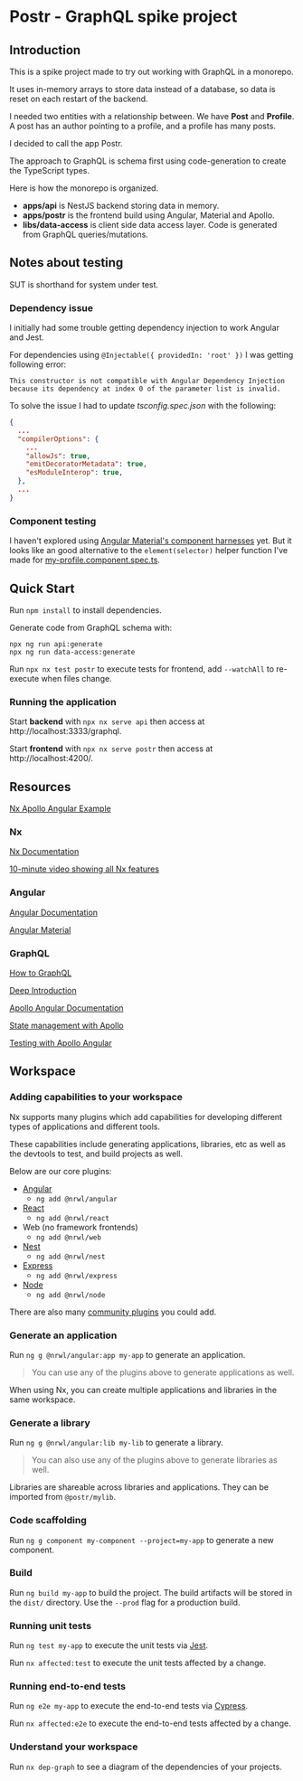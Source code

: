 # Postr - GraphQL spike project

## Introduction

This is a spike project made to try out working with GraphQL in a monorepo.

It uses in-memory arrays to store data instead of a database, so data is reset on each restart of the backend.

I needed two entities with a relationship between. We have **Post** and **Profile**.
A post has an author pointing to a profile, and a profile has many posts.

I decided to call the app Postr.

The approach to GraphQL is schema first using code-generation to create the TypeScript types.

Here is how the monorepo is organized.

- **apps/api** is NestJS backend storing data in memory.
- **apps/postr** is the frontend build using Angular, Material and Apollo.
- **libs/data-access** is client side data access layer. Code is generated from GraphQL queries/mutations.

## Notes about testing

SUT is shorthand for system under test.

### Dependency issue

I initially had some trouble getting dependency injection to work Angular and Jest.

For dependencies using `@Injectable({ providedIn: 'root' })` I was getting following error:

`This constructor is not compatible with Angular Dependency Injection because its dependency at index 0 of the parameter list is invalid.`

To solve the issue I had to update *tsconfig.spec.json* with the following:
```json
{
  ...
  "compilerOptions": {
    ...
    "allowJs": true,
    "emitDecoratorMetadata": true,
    "esModuleInterop": true,
  },
  ...
}
```

### Component testing

I haven't explored using [Angular Material's component harnesses](https://material.angular.io/guide/using-component-harnesses) yet. But it looks like an good alternative to the `element(selector)` helper function I've made for [my-profile.component.spec.ts](apps/postr/src/app/my-profile/my-profile.component.spec.ts).

## Quick Start

Run `npm install` to install dependencies.

Generate code from GraphQL schema with:
```
npx ng run api:generate
npx ng run data-access:generate
```

Run `npx nx test postr` to execute tests for frontend, add `--watchAll` to re-execute when files change.

### Running the application
Start **backend** with `npx nx serve api` then access at http://localhost:3333/graphql.

Start **frontend** with `npx nx serve postr` then access at http://localhost:4200/.

## Resources

[Nx Apollo Angular Example](https://github.com/nrwl/nx-apollo-angular-example)

### Nx
[Nx Documentation](https://nx.dev/angular)

[10-minute video showing all Nx features](https://nx.dev/getting-started/intro)

### Angular

[Angular Documentation](https://angular.io/docs)

[Angular Material](https://material.angular.io/)

### GraphQL

[How to GraphQL](https://www.howtographql.com/)

[Deep Introduction](https://graphql.org/learn/)

[Apollo Angular Documentation](https://apollo-angular.com/docs)

[State management with Apollo](https://www.apollographql.com/docs/react/local-state/local-state-management/#how-it-works)

[Testing with Apollo Angular](https://apollo-angular.com/docs/development-and-testing/testing)


## Workspace
### Adding capabilities to your workspace

Nx supports many plugins which add capabilities for developing different types of applications and different tools.

These capabilities include generating applications, libraries, etc as well as the devtools to test, and build projects as well.

Below are our core plugins:

- [Angular](https://angular.io)
  - `ng add @nrwl/angular`
- [React](https://reactjs.org)
  - `ng add @nrwl/react`
- Web (no framework frontends)
  - `ng add @nrwl/web`
- [Nest](https://nestjs.com)
  - `ng add @nrwl/nest`
- [Express](https://expressjs.com)
  - `ng add @nrwl/express`
- [Node](https://nodejs.org)
  - `ng add @nrwl/node`

There are also many [community plugins](https://nx.dev/community) you could add.

### Generate an application

Run `ng g @nrwl/angular:app my-app` to generate an application.

> You can use any of the plugins above to generate applications as well.

When using Nx, you can create multiple applications and libraries in the same workspace.

### Generate a library

Run `ng g @nrwl/angular:lib my-lib` to generate a library.

> You can also use any of the plugins above to generate libraries as well.

Libraries are shareable across libraries and applications. They can be imported from `@postr/mylib`.

### Code scaffolding

Run `ng g component my-component --project=my-app` to generate a new component.

### Build

Run `ng build my-app` to build the project. The build artifacts will be stored in the `dist/` directory. Use the `--prod` flag for a production build.

### Running unit tests

Run `ng test my-app` to execute the unit tests via [Jest](https://jestjs.io).

Run `nx affected:test` to execute the unit tests affected by a change.

### Running end-to-end tests

Run `ng e2e my-app` to execute the end-to-end tests via [Cypress](https://www.cypress.io).

Run `nx affected:e2e` to execute the end-to-end tests affected by a change.

### Understand your workspace

Run `nx dep-graph` to see a diagram of the dependencies of your projects.
